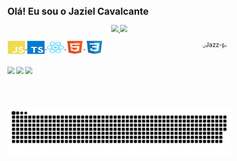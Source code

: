 ## Olá! Eu sou o Jaziel Cavalcante
<div align="center">
  <a href="https://github.com/jazzcavalcante">
  <img height="180em" src="https://github-readme-stats.vercel.app/api?username=jazzcavalcante&show_icons=true&theme=darcula&include_all_commits=true&count_private=true"/>
  <img height="180em" src="https://github-readme-stats.vercel.app/api/top-langs/?username=jazzcavalcante&layout=compact&langs_count=7&theme=darcula"/>
</div>
<div style="display: inline_block"><br>
  <img align="center" alt="Jazz-Js" height="30" width="40" src="https://raw.githubusercontent.com/devicons/devicon/master/icons/javascript/javascript-plain.svg">
  <img align="center" alt="Jazz-Ts" height="30" width="40" src="https://raw.githubusercontent.com/devicons/devicon/master/icons/typescript/typescript-plain.svg">
  <img align="center" alt="Jazz-React" height="30" width="40" src="https://raw.githubusercontent.com/devicons/devicon/master/icons/react/react-original.svg">
  <img align="center" alt="Jazz-HTML" height="30" width="40" src="https://raw.githubusercontent.com/devicons/devicon/master/icons/html5/html5-original.svg">
  <img align="center" alt="Jazz-CSS" height="30" width="40" src="https://raw.githubusercontent.com/devicons/devicon/master/icons/css3/css3-original.svg">
  <img align="right" alt="Jazz-pic" height="150" style="border-radius:50px;" src="https://cdn.discordapp.com/attachments/664614366397726743/893839143732391957/logoRuffles.gif">
</div>
  
  ##
 
<div>
  <a href="https://instagram.com/ojazielcavalcante" target="_blank"><img src="https://img.shields.io/badge/Instagram-E4405F?style=for-the-badge&logo=instagram&logoColor=white" target="_blank"></a>
  <a href = "mailto:ojazielcavalcante@gmail.com"><img src="https://img.shields.io/badge/Gmail-D14836?style=for-the-badge&logo=gmail&logoColor=white" target="_blank"></a>
  <a href="https://www.linkedin.com/in/ojaziel" target="_blank"><img src="https://img.shields.io/badge/-LinkedIn-%230077B5?style=for-the-badge&logo=linkedin&logoColor=white" target="_blank"></a> 
 
  ![Snake animation](https://github.com/jazzcavalcante/jazzcavalcante/blob/output/github-contribution-grid-snake.svg)
 
</div>
